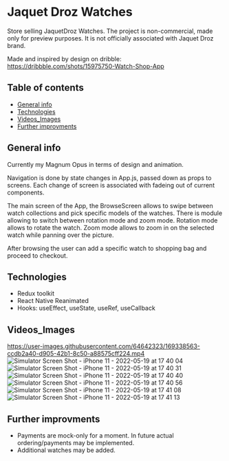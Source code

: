 # Jaquet Droz Watches
Store selling JaquetDroz Watches. The project is non-commercial, made only for preview purposes. It is not officially associated with Jaquet Droz brand.

Made and inspired by design on dribble:
https://dribbble.com/shots/15975750-Watch-Shop-App

## Table of contents
* [General info](#general-info)
* [Technologies](#Technologies)
* [Videos_Images](#Videos_Images)
* [Further improvments](#Further-improvments)

## General info
Currently my Magnum Opus in terms of design and animation.

Navigation is done by state changes in App.js, passed down as props to screens. Each change of screen is associated with fadeing out of current components.

The main screen of the App, the BrowseScreen allows to swipe between watch collections and pick specific models of the watches. There is module allowing to switch between rotation mode and zoom mode. Rotation mode allows to rotate the watch. Zoom mode allows to zoom in on the selected watch while panning over the picture. 

After browsing the user can add a specific watch to shopping bag and proceed to checkout.

## Technologies
* Redux toolkit
* React Native Reanimated
* Hooks: useEffect, useState, useRef, useCallback

## Videos_Images
https://user-images.githubusercontent.com/64642323/169338563-ccdb2a40-d905-42b1-8c50-a88575cff224.mp4
![Simulator Screen Shot - iPhone 11 - 2022-05-19 at 17 40 04](https://user-images.githubusercontent.com/64642323/169342706-bb28a61c-47c3-47e5-9bd8-41d8af327a56.png)
![Simulator Screen Shot - iPhone 11 - 2022-05-19 at 17 40 31](https://user-images.githubusercontent.com/64642323/169342766-b7e3a809-7567-42fb-8a77-dbea4f492644.png)
![Simulator Screen Shot - iPhone 11 - 2022-05-19 at 17 40 40](https://user-images.githubusercontent.com/64642323/169342828-36485b32-6fc6-43d3-a736-b49ecbbcd09a.png)
![Simulator Screen Shot - iPhone 11 - 2022-05-19 at 17 40 56](https://user-images.githubusercontent.com/64642323/169342908-7076d4e6-534c-4037-974c-6f920eb6c5be.png)
![Simulator Screen Shot - iPhone 11 - 2022-05-19 at 17 41 08](https://user-images.githubusercontent.com/64642323/169343073-e72e1284-9d57-4451-b46a-bed2aecd6808.png)
![Simulator Screen Shot - iPhone 11 - 2022-05-19 at 17 41 13](https://user-images.githubusercontent.com/64642323/169343258-0369662b-4a0d-44b1-9bb8-922e63361910.png)

## Further improvments
* Payments are mock-only for a moment. In future actual ordering/payments may be implemented.
* Additional watches may be added.
